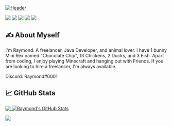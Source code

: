 

[![Header](https://avatars.githubusercontent.com/u/58085851?v=4)](https://martinheinz.dev/)


![](https://img.shields.io/badge/Editor-IntelliJ_IDEA-informational?style=flat&logo=intellij-idea&logoColor=white&color=2bbc8a)
![](https://img.shields.io/badge/OS-X-informational?style=flat&logo=linux&logoColor=white&color=2bbc8a)
![](https://img.shields.io/badge/Code-Java-informational?style=flat&logo=java&logoColor=white&color=2bbc8a)
![](https://img.shields.io/badge/Cloud-Digital_Ocean-informational?style=flat&logo=digitalocean&logoColor=white&color=2bbc8a)
![](https://img.shields.io/badge/Tools-MongoDB-informational?style=flat&logo=mongodb&logoColor=white&color=2bbc8a)


## &#x270d; About Myself

I'm Raymond. A freelancer, Java Developer, and animal lover. I have 1 bunny Mini Rex named "Chocolate Chip", 13 Chickens, 2 Ducks, and 3 Fish. 
Apart from coding, I enjoy playing Minecraft and hanging out with Friends. 
If you are looking to hire a freelancer, I'm always available. 

Discord: Raymond#0001

## &#x1f4c8; GitHub Stats

<a href="https://github.com/Rayrnond">
  <img align="center" src="https://github-readme-stats.vercel.app/api/top-langs/?username=Rayrnond&title_color=ffffff&text_color=c9cacc&icon_color=2bbc8a&bg_color=1d1f21" />
</a>
<a href="https://github.com/Rayrnond">
  <img align="center" src="https://github-readme-stats.vercel.app/api?username=Rayrnond&show_icons=true&line_height=27&count_private=true&title_color=ffffff&text_color=c9cacc&icon_color=2bbc8a&bg_color=1d1f21" alt="Raymond's GitHub Stats" />
</a>


***![](https://img.shields.io/github/followers/rayrnond?style=flat&logoColor=white&color=2bbc8a)***
